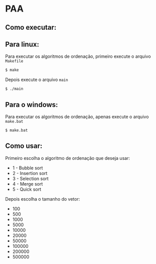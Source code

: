 # PAA

## Como executar:

## Para linux:
Para executar os algoritmos de ordenação, primeiro execute o arquivo `Makefile`

```bash
$ make
```

Depois execute o arquivo `main`

```bash
$ ./main
```

## Para o windows:
Para executar os algoritmos de ordenação, apenas execute o arquivo `make.bat`

```bash
$ make.bat
```

## Como usar:
Primeiro escolha o algoritmo de ordenação que deseja usar:
* 1 - Bubble sort
* 2 - Insertion sort
* 3 - Selection sort
* 4 - Merge sort
* 5 - Quick sort

Depois escolha o tamanho do vetor:
* 100
* 500
* 1000
* 5000
* 10000
* 20000
* 50000
* 100000
* 200000
* 500000